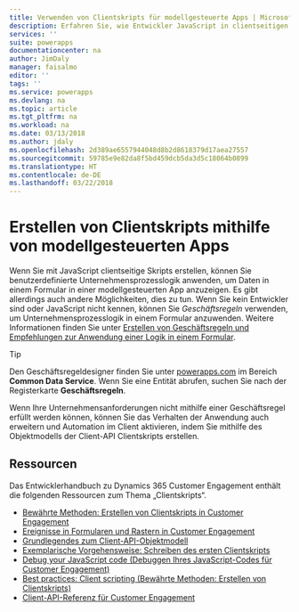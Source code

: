 ```yaml
---
title: Verwenden von Clientskripts für modellgesteuerte Apps | Microsoft-Dokumentation
description: Erfahren Sie, wie Entwickler JavaScript in clientseitigen Skripts und modellgesteuerten Apps verwenden können
services: ''
suite: powerapps
documentationcenter: na
author: JimDaly
manager: faisalmo
editor: ''
tags: ''
ms.service: powerapps
ms.devlang: na
ms.topic: article
ms.tgt_pltfrm: na
ms.workload: na
ms.date: 03/13/2018
ms.author: jdaly
ms.openlocfilehash: 2d389ae6557944048d8b2d8618379d17aea27557
ms.sourcegitcommit: 59785e9e82da8f5bd459dcb5da3d5c18064b0899
ms.translationtype: HT
ms.contentlocale: de-DE
ms.lasthandoff: 03/22/2018
---
```

# <a name="client-scripting-with-model-driven-apps"></a>Erstellen von Clientskripts mithilfe von modellgesteuerten Apps

Wenn Sie mit JavaScript clientseitige Skripts erstellen, können Sie benutzerdefinierte Unternehmensprozesslogik anwenden, um Daten in einem Formular in einer modellgesteuerten App anzuzeigen. Es gibt allerdings auch andere Möglichkeiten, dies zu tun. Wenn Sie kein Entwickler sind oder JavaScript nicht kennen, können Sie *Geschäftsregeln* verwenden, um Unternehmensprozesslogik in einem Formular anzuwenden. Weitere Informationen finden Sie unter [Erstellen von Geschäftsregeln und Empfehlungen zur Anwendung einer Logik in einem Formular](/dynamics365/customer-engagement/customize/create-business-rules-recommendations-apply-logic-form).

> [!TIP]
> Den Geschäftsregeldesigner finden Sie unter [powerapps.com](http://web.powerapps.com) im Bereich **Common Data Service**. Wenn Sie eine Entität abrufen, suchen Sie nach der Registerkarte **Geschäftsregeln**.

Wenn Ihre Unternehmensanforderungen nicht mithilfe einer Geschäftsregel erfüllt werden können, können Sie das Verhalten der Anwendung auch erweitern und Automation im Client aktivieren, indem Sie mithilfe des Objektmodells der Client-API Clientskripts erstellen.

## <a name="resources"></a>Ressourcen

Das Entwicklerhandbuch zu Dynamics 365 Customer Engagement enthält die folgenden Ressourcen zum Thema „Clientskripts“.

- [Bewährte Methoden: Erstellen von Clientskripts in Customer Engagement](/dynamics365/customer-engagement/developer/clientapi/client-scripting)
- [Ereignisse in Formularen und Rastern in Customer Engagement](/dynamics365/customer-engagement/developer/clientapi/events-forms-grids)
- [Grundlegendes zum Client-API-Objektmodell](/dynamics365/customer-engagement/developer/clientapi/understand-clientapi-object-model)
- [Exemplarische Vorgehensweise: Schreiben des ersten Clientskripts](/dynamics365/customer-engagement/developer/clientapi/walkthrough-write-your-first-client-script)
- [Debug your JavaScript code (Debuggen Ihres JavaScript-Codes für Customer Engagement)](/dynamics365/customer-engagement/developer/clientapi/debug-javascript-code)
- [Best practices: Client scripting (Bewährte Methoden: Erstellen von Clientskripts)](/dynamics365/customer-engagement/developer/clientapi/client-scripting-best-practices)
- [Client-API-Referenz für Customer Engagement](/dynamics365/customer-engagement/developer/clientapi/reference)


